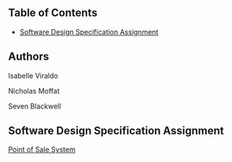## Table of Contents
- [Software Design Specification Assignment](#software-design-specification-assignment)

## Authors
Isabelle Viraldo

Nicholas Moffat

Seven Blackwell


## Software Design Specification Assignment

[Point of Sale System](https://github.com/isabelleviraldo/CS250-F24-15/blob/main/software-design-specification-assignment/point-of-sale-system.md)
